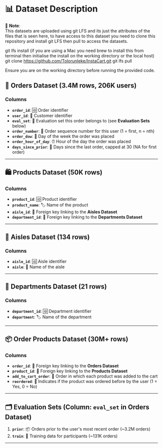 # 📊 **Dataset Description**
📌 **Note**:  
This datasets are uploaded using git LFS and its just the attributes of the files that is seen here, to have access to this dataset you need to clone this repository and install git LFS then pull to access the datasets. 

git lfs install  (if you are using a Mac you need brew to install this from terminal then initialise the install on the working directory or the local host)
git clone https://github.com/Tolorunleke/InstaCart.git
git lfs pull

Ensure you are on the working directory before running the provided code.

## 🛒 **Orders Dataset** (3.4M rows, 206K users)

### **Columns**
- **`order_id`**: 🆔 Order identifier  
- **`user_id`**: 👤 Customer identifier  
- **`eval_set`**: 📂 Evaluation set this order belongs to (see **Evaluation Sets** below)  
- **`order_number`**: 🔢 Order sequence number for this user (1 = first, n = nth)  
- **`order_dow`**: 📅 Day of the week the order was placed  
- **`order_hour_of_day`**: ⏰ Hour of the day the order was placed  
- **`days_since_prior`**: 🔄 Days since the last order, capped at 30 (NA for first order)  

---

## 🛍️ **Products Dataset** (50K rows)

### **Columns**
- **`product_id`**: 🆔 Product identifier  
- **`product_name`**: 🏷️ Name of the product  
- **`aisle_id`**: 🔗 Foreign key linking to the **Aisles Dataset**  
- **`department_id`**: 🔗 Foreign key linking to the **Departments Dataset**  

---

## 🛒 **Aisles Dataset** (134 rows)

### **Columns**
- **`aisle_id`**: 🆔 Aisle identifier  
- **`aisle`**: 🏬 Name of the aisle  

---

## 🏢 **Departments Dataset** (21 rows)

### **Columns**
- **`department_id`**: 🆔 Department identifier  
- **`department`**: 🏷️ Name of the department  

---

## 📦 **Order Products Dataset (30M+ rows)**

### **Columns**
- **`order_id`**: 🔗 Foreign key linking to the **Orders Dataset**  
- **`product_id`**: 🔗 Foreign key linking to the **Products Dataset**  
- **`add_to_cart_order`**: 🛒 Order in which each product was added to the cart  
- **`reordered`**: 🔄 Indicates if the product was ordered before by the user (1 = Yes, 0 = No)  

---

## 🗂️ **Evaluation Sets** (Column: `eval_set` in **Orders Dataset**)

1. **`prior`**: 📦 Orders prior to the user's most recent order (~3.2M orders)  
2. **`train`**: 📘 Training data for participants (~131K orders)   

---

